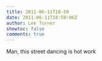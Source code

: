 ```yaml
---
title: 2011-06-11T18-59
date: 2011-06-11T18:59:06Z
author: Lee Turner
showtoc: false
comments: true
---
```


Man, this street dancing is hot work


